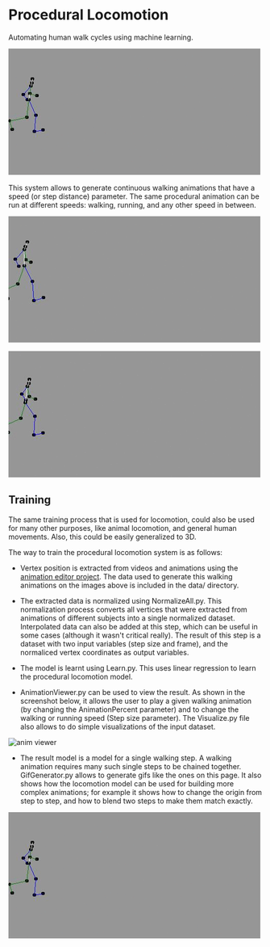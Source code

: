 Procedural Locomotion
=====================

Automating human walk cycles using machine learning.

![example](img/animation1.gif)

This system allows to generate continuous walking animations that have a speed (or step distance) parameter. The same procedural animation can be run at different speeds: walking, running, and any other speed in between.

![example 2](img/animation2.gif)

![example 3](img/animation3.gif)

Training
--------

The same training process that is used for locomotion, could also be used for many other purposes, like animal locomotion, and general human movements. Also, this could be easily generalized to 3D.

The way to train the procedural locomotion system is as follows:

* Vertex position is extracted from videos and animations using the [animation editor project](https://github.com/hmoraldo/AnimationEditor). The data used to generate this walking animations on the images above is included in the data/ directory.

* The extracted data is normalized using NormalizeAll.py. This normalization process converts all vertices that were extracted from animations of different subjects into a single normalized dataset. Interpolated data can also be added at this step, which can be useful in some cases (although it wasn't critical really). The result of this step is a dataset with two input variables (step size and frame), and the normaliced vertex coordinates as output variables.

* The model is learnt using Learn.py. This uses linear regression to learn the procedural locomotion model.

* AnimationViewer.py can be used to view the result. As shown in the screenshot below, it allows the user to play a given walking animation (by changing the AnimationPercent parameter) and to change the walking or running speed (Step size parameter). The Visualize.py file also allows to do simple visualizations of the input dataset.

![anim viewer](anim-viewer.png)

* The result model is a model for a single walking step. A walking animation requires many such single steps to be chained together. GifGenerator.py allows to generate gifs like the ones on this page. It also shows how the locomotion model can be used for building more complex animations; for example it shows how to change the origin from step to step, and how to blend two steps to make them match exactly.

![example](img/animation1.gif)


